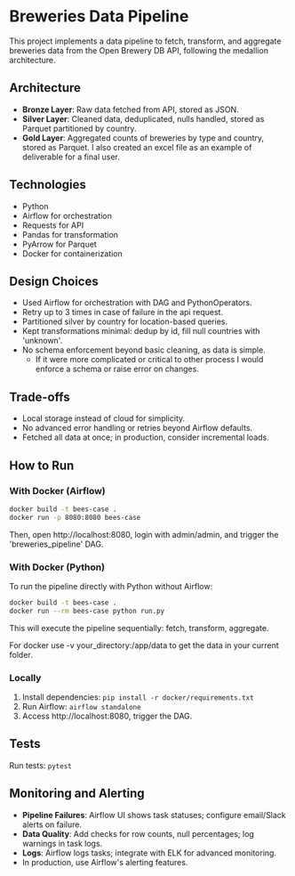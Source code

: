 # Breweries Data Pipeline

This project implements a data pipeline to fetch, transform, and aggregate breweries data from the Open Brewery DB API, following the medallion architecture.

## Architecture

- **Bronze Layer**: Raw data fetched from API, stored as JSON.
- **Silver Layer**: Cleaned data, deduplicated, nulls handled, stored as Parquet partitioned by country.
- **Gold Layer**: Aggregated counts of breweries by type and country, stored as Parquet. I also created an excel file as an example of deliverable for a final user.

## Technologies

- Python
- Airflow for orchestration
- Requests for API
- Pandas for transformation
- PyArrow for Parquet
- Docker for containerization

## Design Choices

- Used Airflow for orchestration with DAG and PythonOperators.
- Retry up to 3 times in case of failure in the api request.
- Partitioned silver by country for location-based queries.
- Kept transformations minimal: dedup by id, fill null countries with 'unknown'.
- No schema enforcement beyond basic cleaning, as data is simple.
    - If it were more complicated or critical to other process I would enforce a schema or raise error on changes.

## Trade-offs

- Local storage instead of cloud for simplicity.
- No advanced error handling or retries beyond Airflow defaults.
- Fetched all data at once; in production, consider incremental loads.

## How to Run

### With Docker (Airflow)

```bash
docker build -t bees-case .
docker run -p 8080:8080 bees-case
```

Then, open http://localhost:8080, login with admin/admin, and trigger the 'breweries_pipeline' DAG.

### With Docker (Python)

To run the pipeline directly with Python without Airflow:

```bash
docker build -t bees-case .
docker run --rm bees-case python run.py
```

This will execute the pipeline sequentially: fetch, transform, aggregate.

For docker use -v your_directory:/app/data to get the data in your current folder.

### Locally

1. Install dependencies: `pip install -r docker/requirements.txt`
2. Run Airflow: `airflow standalone`
3. Access http://localhost:8080, trigger the DAG.

## Tests

Run tests: `pytest`

## Monitoring and Alerting

- **Pipeline Failures**: Airflow UI shows task statuses; configure email/Slack alerts on failure.
- **Data Quality**: Add checks for row counts, null percentages; log warnings in task logs.
- **Logs**: Airflow logs tasks; integrate with ELK for advanced monitoring.
- In production, use Airflow's alerting features.